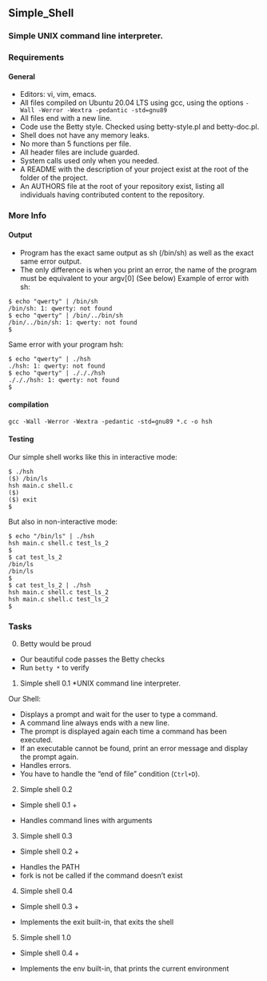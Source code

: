 ## Simple_Shell

### Simple UNIX command line interpreter.

### Requirements
#### General
* Editors: vi, vim, emacs.
* All files compiled on Ubuntu 20.04 LTS using gcc, using the options `-Wall -Werror -Wextra -pedantic -std=gnu89`
* All files end with a new line.
* Code use the Betty style. Checked using betty-style.pl and betty-doc.pl.
* Shell does not have any memory leaks.
* No more than 5 functions per file.
* All header files are include guarded.
* System calls used only when you needed.
* A README with the description of your project exist at the root of the folder of the project.
* An AUTHORS file at the root of your repository exist, listing all individuals having contributed content to the repository.

### More Info
#### Output
- Program has the exact same output as sh (/bin/sh) as well as the exact same error output.
- The only difference is when you print an error, the name of the program must be equivalent to your argv[0] (See below)
Example of error with sh:
```
$ echo "qwerty" | /bin/sh
/bin/sh: 1: qwerty: not found
$ echo "qwerty" | /bin/../bin/sh
/bin/../bin/sh: 1: qwerty: not found
$
```
Same error with your program hsh:
```
$ echo "qwerty" | ./hsh
./hsh: 1: qwerty: not found
$ echo "qwerty" | ./././hsh
./././hsh: 1: qwerty: not found
$
```
#### compilation
```
gcc -Wall -Werror -Wextra -pedantic -std=gnu89 *.c -o hsh
```
#### Testing
Our simple shell works like this in interactive mode:
```
$ ./hsh
($) /bin/ls
hsh main.c shell.c
($)
($) exit
$
```
But also in non-interactive mode:
```
$ echo "/bin/ls" | ./hsh
hsh main.c shell.c test_ls_2
$
$ cat test_ls_2
/bin/ls
/bin/ls
$
$ cat test_ls_2 | ./hsh
hsh main.c shell.c test_ls_2
hsh main.c shell.c test_ls_2
$
```
### Tasks
0. Betty would be proud
* Our beautiful code passes the Betty checks
* Run `betty *` to verify

1. Simple shell 0.1
*UNIX command line interpreter.

Our Shell:
* Displays a prompt and wait for the user to type a command.
* A command line always ends with a new line.
* The prompt is displayed again each time a command has been executed.
* If an executable cannot be found, print an error message and display the prompt again.
* Handles errors.
* You have to handle the “end of file” condition (`Ctrl+D`).

2. Simple shell 0.2
- Simple shell 0.1 +
* Handles command lines with arguments

3. Simple shell 0.3
- Simple shell 0.2 +

* Handles the PATH
* fork is not be called if the command doesn’t exist

4. Simple shell 0.4
- Simple shell 0.3 +

* Implements the exit built-in, that exits the shell

5. Simple shell 1.0
- Simple shell 0.4 +

* Implements the env built-in, that prints the current environment
